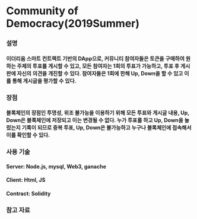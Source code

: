 # Community of Democracy(2019Summer)


### 설명 


#### 이더리움 스마트 컨트랙트 기반의 DApp으로, 커뮤니티 참여자들은 토큰을 구매하여 원하는 주제의 투표를 게시할 수 있고, 모든 참여자는 1회의 투표가 가능하고, 투표 후 게시판에 자신의 의견을 개진할 수 있다. 참여자들은 1회에 한해 Up, Down을 할 수 있고 이를 통해 게시글을 평가할 수 있다.


### 장점


#### 블록체인의 장점인 투명성, 위조 불가능을 이용하기 위해 모든 투표와 게시글 내용, Up, Down은 블록체인에 저장되고 이는 변경될 수 없다. 누가 투표를 하고 Up, Down을 눌렀는지 기록이 되므로 중복 투표, Up, Down은 불가능하고 누구나 블록체인에 접속해서 이를 확인할 수 있다. 


### 사용 기술

#### Server: Node.js, mysql, Web3, ganache
#### Client: Html, JS
#### Contract: Solidity


### 참고 자료
